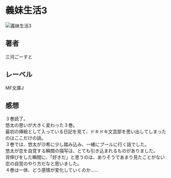 # 義妹生活3

![義妹生活3](https://i.imgur.com/EFCwjUp.png)

## 著者

三河ごーすと

## レーベル

MF文庫J

## 感想

３巻読了。  
悠太の思いが大きく変わった３巻。  
最初の挿絵として入っている日記を見て、ドキドキ文芸部を思い出してしまったのはここだけの話。  
３巻では、悠太が沙希に少し踏み込み、一緒にプールに行く話でした。  
悠太が恋を自覚する瞬間の描写は、とても引き込まれるものがありました。  
背伸びをした瞬間に、「好きだ」と思うのは、ありそうであまり見たことがない恋の自覚のやり方だなと思いました。  
４巻は一体、どう感情が変化していくのか……  
